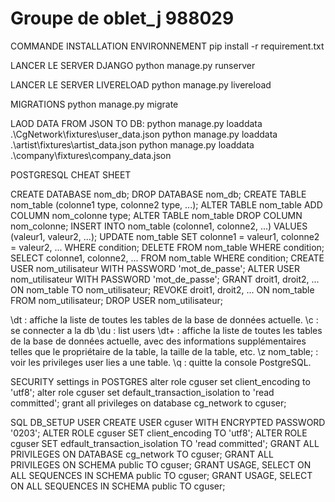 # Groupe de oblet_j 988029

COMMANDE INSTALLATION ENVIRONNEMENT
pip install -r requirement.txt


LANCER LE SERVER DJANGO
python manage.py runserver

LANCER LE SERVER LIVERELOAD
python manage.py livereload

MIGRATIONS
python manage.py migrate

LAOD DATA FROM JSON TO DB:
python manage.py loaddata .\CgNetwork\fixtures\user_data.json
python manage.py loaddata .\artist\fixtures\artist_data.json
python manage.py loaddata .\company\fixtures\company_data.json


POSTGRESQL CHEAT SHEET

CREATE DATABASE nom_db;
DROP DATABASE nom_db;
CREATE TABLE nom_table (colonne1 type, colonne2 type, ...);
ALTER TABLE nom_table ADD COLUMN nom_colonne type;
ALTER TABLE nom_table DROP COLUMN nom_colonne;
INSERT INTO nom_table (colonne1, colonne2, ...) VALUES (valeur1, valeur2, ...);
UPDATE nom_table SET colonne1 = valeur1, colonne2 = valeur2, ... WHERE condition;
DELETE FROM nom_table WHERE condition;
SELECT colonne1, colonne2, ... FROM nom_table WHERE condition;
CREATE USER nom_utilisateur WITH PASSWORD 'mot_de_passe';
ALTER USER nom_utilisateur WITH PASSWORD 'mot_de_passe';
GRANT droit1, droit2, ... ON nom_table TO nom_utilisateur;
REVOKE droit1, droit2, ... ON nom_table FROM nom_utilisateur;
DROP USER nom_utilisateur;

\dt : affiche la liste de toutes les tables de la base de données actuelle.
\c <database> : se connecter a la db
\du : list users
\dt+ : affiche la liste de toutes les tables de la base de données actuelle, avec des informations supplémentaires telles que le propriétaire de la table, la taille de la table, etc.
\z nom_table; : voir les privileges user lies a une table. 
\q : quitte la console PostgreSQL.



SECURITY settings in POSTGRES
alter role cguser set client_encoding to 'utf8';
alter role cguser set default_transaction_isolation to 'read committed';
grant all privileges on database cg_network to cguser;


SQL DB_SETUP USER
CREATE USER cguser WITH ENCRYPTED PASSWORD '0203';
ALTER ROLE cguser SET client_encoding TO 'utf8';
ALTER ROLE cguser SET edfault_transaction_isolation TO 'read committed';
GRANT ALL PRIVILEGES ON DATABASE cg_network TO cguser;
GRANT ALL PRIVILEGES ON SCHEMA public TO cguser;
GRANT USAGE, SELECT ON ALL SEQUENCES IN SCHEMA public TO cguser;
GRANT USAGE, SELECT ON ALL SEQUENCES IN SCHEMA public TO cguser;
